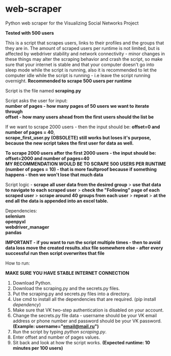 # web-scraper
Python web scraper for the Visualizing Social Networks Project

**Tested with 500 users** <br>

This is a script that scrapes users, links to their profiles and the groups that they are in. The amount of scraped users per runtime is not limited, but is affected by webdriver stability and network connectivity - minor changes in these things may alter the scraping behavior and crash the script, so make sure that your internet is stable and that your computer doesn't go into sleep mode while the script is running, also it is recommended to let the computer idle while the script is running - i.e leave the script running overnight. **Recommended to scrape 500 users per runtime**<br>

Script is the file named **scraping.py** <br>

Script asks the user for input: <br>
  **number of pages - how many pages of 50 users we want to iterate through** <br>
  **offset - how many users ahead from the first users should the list be** <br>
  
If we want to scrape 2000 users - then the input should be: **offset=0 and number of pages = 40**, <br>
**scrape_first_user.py (OBSOLETE) still works but loses it's purpose, because the new script takes the first user for data as well.** <br>

**To scrape 2000 users after the first 2000 users - the input should be: offset=2000 and number of pages=40** <br>
**MY RECOMMENDATION WOULD BE TO SCRAPE 500 USERS PER RUNTIME (number of pages = 10) - that is more faultproof because if something happens - then we won't lose that much data** <br>

Script logic - **scrape all user data from the desired group** > **use that data to navigate to each scraped user** > **check the "Following" page of each scraped user** > **scrape around 40 groups from each user** > **repeat** > **at the end all the data is appended into an excel table.** <br>

Dependencies: <br>
  **selenium <br>
  openpyxl <br>
  webdriver_manager <br>
  pandas** <br>
  
  
**IMPORTANT - if you want to run the script multiple times - then to avoid data loss move the created results.xlsx file somewhere else - after every successful run then script overwrites that file**<br>

How to run: 

**MAKE SURE YOU HAVE STABLE INTERNET CONNECTION**

  1. Download Python.
  2. Download the scraping.py and the secrets.py files.
  3. Put the scraping.py and secrets.py files into a directory.
  4. Use cmd to install all the dependencies that are required. (pip install *dependency*)
  5. Make sure that VK two-step authentication is disabled on your account.
  6. Change the secrets.py file data - username should be your VK email address or phone number and password should be your VK password. **(Example: username="email@mail.ru")**
  7. Run the script by typing *python scraping.py*.
  8. Enter offset and number of pages values.
  9. Sit back and look at how the script works. **(Expected runtime: 10 minutes per 100 users)**
  
